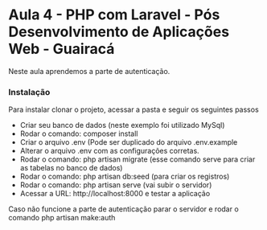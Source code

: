 <h1>Aula 4 - PHP com Laravel - Pós Desenvolvimento de Aplicações Web - Guairacá</h1>

<p>Neste aula aprendemos a parte de autenticação.</p>

<h3>Instalação</h3>

Para instalar clonar o projeto, acessar a pasta e seguir os seguintes passos
<ul>
  <li>Criar seu banco de dados (neste exemplo foi utilizado MySql)</li>
  <li>Rodar o comando: composer install</li>
  <li>Criar o arquivo .env (Pode ser duplicado do arquivo .env.example</li>
  <li>Alterar o arquivo .env com as configurações corretas.</li>
  <li>Rodar o comando: php artisan migrate (esse comando serve para criar as tabelas no banco de dados)</li>
  <li>Rodar o comando: php artisan db:seed (para criar os registros)</li>
  <li>Rodar o comando: php artisan serve (vai subir o servidor)</li>
  <li>Acessar a URL: http://localhost:8000 e testar a aplicação</li>
</ul>

Caso não funcione a parte de autenticação parar o servidor e rodar o comando
php artisan make:auth
